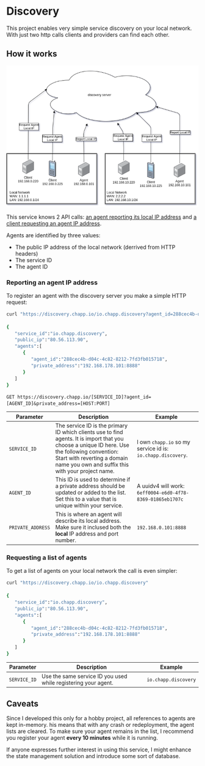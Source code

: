 # Discovery

This project enables very simple service discovery on your local network. With just two http calls clients and providers
can find each other.

## How it works

![Discovery Chart](./discovery.png)

This service knows 2 API calls: [an agent reporting its local IP address](#call-report-ip) and [a client requesting an agent IP address](#call-request-ip).

Agents are identified by three values:
 - The public IP address of the local network (derrived from HTTP headers)
 - The service ID
 - The agent ID

### <a name="call-report-ip"></a>Reporting an agent IP address

To register an agent with the discovery server you make a simple HTTP request:

```bash
curl "https://discovery.chapp.io/io.chapp.discovery?agent_id=288cec4b-d04c-4c82-8212-7fd3fb015718&private_address=192.168.178.101:8888"

{
   "service_id":"io.chapp.discovery",
   "public_ip":"80.56.113.90",
   "agents":[
      {
         "agent_id":"288cec4b-d04c-4c82-8212-7fd3fb015718",
         "private_address":"192.168.178.101:8888"
      }
   ]
}
```

`GET https://discovery.chapp.io/[SERVICE_ID]?agent_id=[AGENT_ID]&private_address=[HOST:PORT]`

| Parameter         | Description | Example |
| ----------------- | ----------- | ------- |
| `SERVICE_ID`      | The service ID is the primary ID which clients use to find agents. It is import that you choose a unique ID here. Use the following convention: Start with reverting a domain name you own and suffix this with your project name. | I own `chapp.io` so my service id is: `io.chapp.discovery`. |
| `AGENT_ID`        | This ID is used to determine if a private address should be updated or added to the list. Set this to a value that is unique within your service. | A uuidv4 will work: `6eff0004-e6d0-4f78-8369-01865eb1707c` |
| `PRIVATE_ADDRESS` | This is where an agent will describe its local address. Make sure it inclused both the **local** IP address and port number. | `192.168.0.101:8888` |

### <a name="call-request-ip"></a>Requesting a list of agents

To get a list of agents on your local network the call is even simpler:

```bash
curl "https://discovery.chapp.io/io.chapp.discovery"

{
   "service_id":"io.chapp.discovery",
   "public_ip":"80.56.113.90",
   "agents":[
      {
         "agent_id":"288cec4b-d04c-4c82-8212-7fd3fb015718",
         "private_address":"192.168.178.101:8888"
      }
   ]
}
```

| Parameter         | Description                                                     | Example              |
| ----------------- | --------------------------------------------------------------- | -------------------- |
| `SERVICE_ID`      |  Use the same service ID you used while registering your agent. | `io.chapp.discovery` |

## Caveats

Since I developed this only for a hobby project, all references to agents are kept in-memory.
his means that with any crash or redeployment, the agent lists are cleared.
To make sure your agent remains in the list, I recommend you register your agent **every 10 minutes** while it is running.

If anyone expresses further interest in using this service, I might enhance the state management solution and introduce some sort of database.